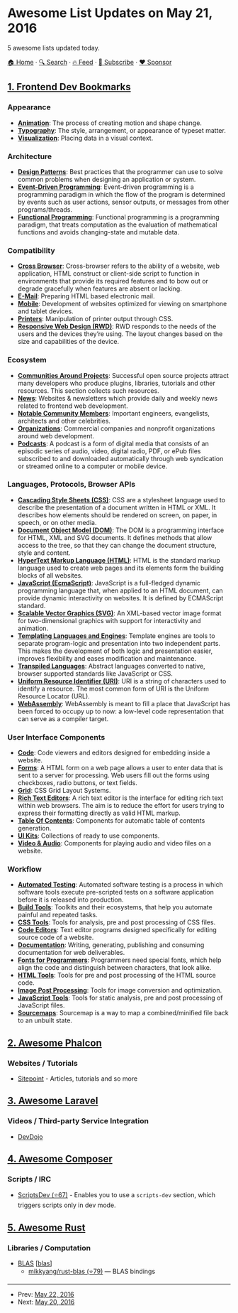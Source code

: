 # Awesome List Updates on May 21, 2016

5 awesome lists updated today.

[🏠 Home](/README.md) · [🔍 Search](https://www.trackawesomelist.com/search/) · [🔥 Feed](https://www.trackawesomelist.com/rss.xml) · [📮 Subscribe](https://trackawesomelist.us17.list-manage.com/subscribe?u=d2f0117aa829c83a63ec63c2f&id=36a103854c) · [❤️  Sponsor](https://github.com/sponsors/theowenyoung)



## [1. Frontend Dev Bookmarks](/content/dypsilon/frontend-dev-bookmarks/README.md)

### Appearance

*   **[Animation](https://github.com/dypsilon/frontend-dev-bookmarks/blob/master/README.md/appearance/animation.md)**: The process of creating motion and shape change.
*   **[Typography](https://github.com/dypsilon/frontend-dev-bookmarks/blob/master/README.md/appearance/typography.md)**: The style, arrangement, or appearance of typeset matter.
*   **[Visualization](https://github.com/dypsilon/frontend-dev-bookmarks/blob/master/README.md/appearance/visualization.md)**: Placing data in a visual context.

### Architecture

*   **[Design Patterns](https://github.com/dypsilon/frontend-dev-bookmarks/blob/master/README.md/architecture/design-patterns.md)**: Best practices that the programmer can use to solve common problems when designing an application or system.
*   **[Event-Driven Programming](https://github.com/dypsilon/frontend-dev-bookmarks/blob/master/README.md/architecture/event-driven-programming.md)**: Event-driven programming is a programming paradigm in which the flow of the program is determined by events such as user actions, sensor outputs, or messages from other programs/threads.
*   **[Functional Programming](https://github.com/dypsilon/frontend-dev-bookmarks/blob/master/README.md/architecture/functional-programming.md)**: Functional programming is a programming paradigm, that treats computation as the evaluation of mathematical functions and avoids changing-state and mutable data.

### Compatibility

*   **[Cross Browser](https://github.com/dypsilon/frontend-dev-bookmarks/blob/master/README.md/compatibility/cross-browser.md)**: Cross-browser refers to the ability of a website, web application, HTML construct or client-side script to function in environments that provide its required features and to bow out or degrade gracefully when features are absent or lacking.
*   **[E-Mail](https://github.com/dypsilon/frontend-dev-bookmarks/blob/master/README.md/compatibility/e-mail.md)**: Preparing HTML based electronic mail.
*   **[Mobile](https://github.com/dypsilon/frontend-dev-bookmarks/blob/master/README.md/compatibility/mobile.md)**: Development of websites optimized for viewing on smartphone and tablet devices.
*   **[Printers](https://github.com/dypsilon/frontend-dev-bookmarks/blob/master/README.md/compatibility/printers.md)**: Manipulation of printer output through CSS.
*   **[Responsive Web Design (RWD)](https://github.com/dypsilon/frontend-dev-bookmarks/blob/master/README.md/compatibility/responsive-web-design-rwd.md)**: RWD responds to the needs of the users and the devices they’re using. The layout changes based on the size and capabilities of the device.

### Ecosystem

*   **[Communities Around Projects](https://github.com/dypsilon/frontend-dev-bookmarks/blob/master/README.md/ecosystem/communities-around-projects.md)**: Successful open source projects attract many developers who produce plugins, libraries, tutorials and other resources. This section collects such resources.
*   **[News](https://github.com/dypsilon/frontend-dev-bookmarks/blob/master/README.md/ecosystem/news.md)**: Websites & newsletters which provide daily and weekly news related to frontend web development.
*   **[Notable Community Members](https://github.com/dypsilon/frontend-dev-bookmarks/blob/master/README.md/ecosystem/notable-community-members.md)**: Important engineers, evangelists, architects and other celebrities.
*   **[Organizations](https://github.com/dypsilon/frontend-dev-bookmarks/blob/master/README.md/ecosystem/organizations.md)**: Commercial companies and nonprofit organizations around web development.
*   **[Podcasts](https://github.com/dypsilon/frontend-dev-bookmarks/blob/master/README.md/ecosystem/podcasts.md)**: A podcast is a form of digital media that consists of an episodic series of audio, video, digital radio, PDF, or ePub files subscribed to and downloaded automatically through web syndication or streamed online to a computer or mobile device.

### Languages, Protocols, Browser APIs

*   **[Cascading Style Sheets (CSS)](https://github.com/dypsilon/frontend-dev-bookmarks/blob/master/README.md/languages-protocols-browser-apis/cascading-style-sheets-css.md)**: CSS are a stylesheet language used to describe the presentation of a document written in HTML or XML. It describes how elements should be rendered on screen, on paper, in speech, or on other media.
*   **[Document Object Model (DOM)](https://github.com/dypsilon/frontend-dev-bookmarks/blob/master/README.md/languages-protocols-browser-apis/document-object-model-dom.md)**: The DOM is a programming interface for HTML, XML and SVG documents. It defines methods that allow access to the tree, so that they can change the document structure, style and content.
*   **[HyperText Markup Language (HTML)](https://github.com/dypsilon/frontend-dev-bookmarks/blob/master/README.md/languages-protocols-browser-apis/hypertext-markup-language-html.md)**: HTML is the standard markup language used to create web pages and its elements form the building blocks of all websites.
*   **[JavaScript (EcmaScript)](https://github.com/dypsilon/frontend-dev-bookmarks/blob/master/README.md/languages-protocols-browser-apis/javascript-ecmascript.md)**: JavaScript is a full-fledged dynamic programming language that, when applied to an HTML document, can provide dynamic interactivity on websites. It is defined by ECMAScript standard.
*   **[Scalable Vector Graphics (SVG)](https://github.com/dypsilon/frontend-dev-bookmarks/blob/master/README.md/languages-protocols-browser-apis/scalable-vector-graphics-svg.md)**: An XML-based vector image format for two-dimensional graphics with support for interactivity and animation.
*   **[Templating Languages and Engines](https://github.com/dypsilon/frontend-dev-bookmarks/blob/master/README.md/languages-protocols-browser-apis/templating-languages-and-engines.md)**: Template engines are tools to separate program-logic and presentation into two independent parts. This makes the development of both logic and presentation easier, improves flexibility and eases modification and maintenance.
*   **[Transpiled Languages](https://github.com/dypsilon/frontend-dev-bookmarks/blob/master/README.md/languages-protocols-browser-apis/transpiled-languages.md)**: Abstract languages converted to native, browser supported standards like JavaScript or CSS.
*   **[Uniform Resource Identifier (URI)](https://github.com/dypsilon/frontend-dev-bookmarks/blob/master/README.md/languages-protocols-browser-apis/uniform-resource-identifier-uri.md)**: URI is a string of characters used to identify a resource. The most common form of URI is the Uniform Resource Locator (URL).
*   **[WebAssembly](https://github.com/dypsilon/frontend-dev-bookmarks/blob/master/README.md/languages-protocols-browser-apis/webassembly.md)**: WebAssembly is meant to fill a place that JavaScript has been forced to occupy up to now: a low-level code representation that can serve as a compiler target.

### User Interface Components

*   **[Code](https://github.com/dypsilon/frontend-dev-bookmarks/blob/master/README.md/user-interface-components/code.md)**: Code viewers and editors designed for embedding inside a website.
*   **[Forms](https://github.com/dypsilon/frontend-dev-bookmarks/blob/master/README.md/user-interface-components/forms.md)**: A HTML form on a web page allows a user to enter data that is sent to a server for processing. Web users fill out the forms using checkboxes, radio buttons, or text fields.
*   **[Grid](https://github.com/dypsilon/frontend-dev-bookmarks/blob/master/README.md/user-interface-components/grid.md)**: CSS Grid Layout Systems.
*   **[Rich Text Editors](https://github.com/dypsilon/frontend-dev-bookmarks/blob/master/README.md/user-interface-components/rich-text-editors.md)**: A rich text editor is the interface for editing rich text within web browsers. The aim is to reduce the effort for users trying to express their formatting directly as valid HTML markup.
*   **[Table Of Contents](https://github.com/dypsilon/frontend-dev-bookmarks/blob/master/README.md/user-interface-components/table-of-contents.md)**: Components for automatic table of contents generation.
*   **[UI Kits](https://github.com/dypsilon/frontend-dev-bookmarks/blob/master/README.md/user-interface-components/ui-kits.md)**: Collections of ready to use components.
*   **[Video & Audio](https://github.com/dypsilon/frontend-dev-bookmarks/blob/master/README.md/user-interface-components/video-and-audio.md)**: Components for playing audio and video files on a website.

### Workflow

*   **[Automated Testing](https://github.com/dypsilon/frontend-dev-bookmarks/blob/master/README.md/workflow/automated-testing.md)**: Automated software testing is a process in which software tools execute pre-scripted tests on a software application before it is released into production.
*   **[Build Tools](https://github.com/dypsilon/frontend-dev-bookmarks/blob/master/README.md/workflow/build-tools.md)**: Toolkits and their ecosystems, that help you automate painful and repeated tasks.
*   **[CSS Tools](https://github.com/dypsilon/frontend-dev-bookmarks/blob/master/README.md/workflow/css-tools.md)**: Tools for analysis, pre and post processing of CSS files.
*   **[Code Editors](https://github.com/dypsilon/frontend-dev-bookmarks/blob/master/README.md/workflow/code-editors.md)**: Text editor programs designed specifically for editing source code of a website.
*   **[Documentation](https://github.com/dypsilon/frontend-dev-bookmarks/blob/master/README.md/workflow/documentation.md)**: Writing, generating, publishing and consuming documentation for web deliverables.
*   **[Fonts for Programmers](https://github.com/dypsilon/frontend-dev-bookmarks/blob/master/README.md/workflow/fonts-for-programmers.md)**: Programmers need special fonts, which help align the code and distinguish between characters, that look alike.
*   **[HTML Tools](https://github.com/dypsilon/frontend-dev-bookmarks/blob/master/README.md/workflow/html-tools.md)**: Tools for pre and post processing of the HTML source code.
*   **[Image Post Processing](https://github.com/dypsilon/frontend-dev-bookmarks/blob/master/README.md/workflow/image-post-processing.md)**: Tools for image conversion and optimization.
*   **[JavaScript Tools](https://github.com/dypsilon/frontend-dev-bookmarks/blob/master/README.md/workflow/javascript-tools.md)**: Tools for static analysis, pre and post processing of JavaScript files.
*   **[Sourcemaps](https://github.com/dypsilon/frontend-dev-bookmarks/blob/master/README.md/workflow/sourcemaps.md)**: Sourcemap is a way to map a combined/minified file back to an unbuilt state.

## [2. Awesome Phalcon](/content/phalcon/awesome-phalcon/README.md)

### Websites / Tutorials

*   [Sitepoint](https://www.sitepoint.com/?s=phalcon) - Articles, tutorials and so more

## [3. Awesome Laravel](/content/chiraggude/awesome-laravel/README.md)

### Videos / Third-party Service Integration

*   [DevDojo](https://devdojo.com/search?value=laravel)

## [4. Awesome Composer](/content/jakoch/awesome-composer/README.md)

### Scripts / IRC

*   [ScriptsDev (⭐67)](https://github.com/neronmoon/scriptsdev) - Enables you to use a `scripts-dev` section, which triggers scripts only in dev mode.

## [5. Awesome Rust](/content/rust-unofficial/awesome-rust/README.md)

### Libraries / Computation

*   [BLAS](https://en.wikipedia.org/wiki/Basic_Linear_Algebra_Subprograms) \[[blas](https://crates.io/keywords/blas)]
    *   [mikkyang/rust-blas (⭐79)](https://github.com/mikkyang/rust-blas) — BLAS bindings

---

- Prev: [May 22, 2016](/content/2016/05/22/README.md)
- Next: [May 20, 2016](/content/2016/05/20/README.md)